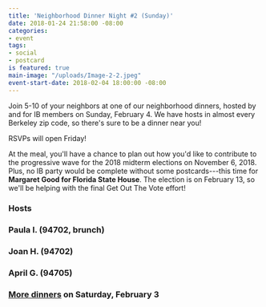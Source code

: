 ```yaml
---
title: 'Neighborhood Dinner Night #2 (Sunday)'
date: 2018-01-24 21:58:00 -08:00
categories:
- event
tags:
- social
- postcard
is featured: true
main-image: "/uploads/Image-2-2.jpeg"
event-start-date: 2018-02-04 18:00:00 -08:00
---
```


Join 5-10 of your neighbors at one of our neighborhood dinners, hosted by and for IB members on Sunday, February 4. We have hosts in almost every Berkeley zip code, so there's sure to be a dinner near you!

RSVPs will open Friday!

At the meal, you'll have a chance to plan out how you'd like to contribute to the progressive wave for the 2018 midterm elections on November 6, 2018. Plus, no IB party would be complete without some postcards---this time for **Margaret Good for Florida State House**. The election is on February 13, so we'll be helping with the final Get Out The Vote effort!

### Hosts

### Paula I. (94702, brunch)

### Joan H. (94702)

### April G. (94705)

### [More dinners](https://www.indivisibleberkeley.org/event/neighborhood-dinners-2018-02-03) on Saturday, February 3